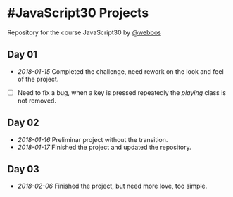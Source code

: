 # #JavaScript30 Projects

Repository for the course JavaScript30 by [@webbos](https://twitter.com/wesbos)

## Day 01
- *2018-01-15* Completed the challenge, need rework on the look and feel of the project.
- [ ] Need to fix a bug, when a key is pressed repeatedly the *playing* class is not removed.

## Day 02
- *2018-01-16* Preliminar project without the transition.
- *2018-01-17* Finished the project and updated the repository.

## Day 03
- *2018-02-06* Finished the project, but need more love, too simple.
